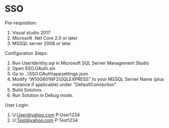# SSO

Pre-requisition:
1. Visual studio 2017
2. Microsoft .Net Core 2.0 or later
3. MSSQL server 2008 or later

Configuration Steps:
1. Run UserIdentity.sql in Microsoft SQL Server Management Studio
2. Open SSO.OAuth.sln
3. Go to \..\SSO.OAuth\appsettings.json
4. Modify "W10G601NF2\\SQLEXPRESS" to your MSSQL Server Name (plus instance if applicable) under "DefaultConnection".
5. Build Solution.
6. Run Solution in Debug mode.

User Login:
1. U:User@yahoo.com P:User1234
2. U:Test@yahoo.com P:Test1234
